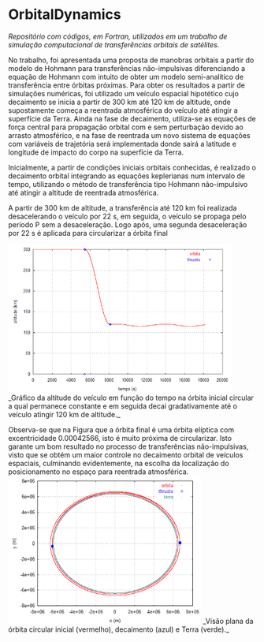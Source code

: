 # OrbitalDynamics


_Repositório com códigos, em Fortran, utilizados em um trabalho de simulação computacional de transferências orbitais de satélites._


No trabalho, foi apresentada uma proposta de manobras orbitais a partir do modelo de Hohmann para transferências não-impulsivas diferenciando a equação de Hohmann com intuito de obter um modelo semi-analítico de transferência entre órbitas próximas. Para obter os resultados a partir de simulações numéricas, foi utilizado um veículo espacial hipotético cujo decaimento se inicia a partir de 300 km até 120 km de altitude, onde supostamente começa a reentrada atmosférica do veículo até atingir a superfície da Terra. Ainda na fase de decaimento, utiliza-se as equações de força central para propagação orbital com e sem perturbação devido ao arrasto atmosférico, e na fase de reentrada um novo sistema de equações com variáveis de trajetória será implementada donde sairá a latitude e longitude de impacto do corpo na superfície da Terra.

Inicialmente, a partir de condições iniciais orbitais conhecidas, é realizado o decaimento orbital integrando as equações keplerianas num intervalo de tempo, utilizando o método de transferência tipo Hohmann não-impulsivo até atingir a altitude de reentrada atmosférica.

A partir de 300 km de altitude, a transferência até 120 km foi realizada desacelerando o veículo por 22 s, em seguida, o veículo se propaga pelo período P sem a desaceleração. Logo após, uma segunda desaceleração por 22 s é aplicada para circularizar a órbita final 


<img src="https://raw.githubusercontent.com/limadlp/OrbitalDynamics/main/orbital01.png" height="300">
_Gráfico da altitude do veículo em função do tempo na órbita inicial circular a qual permanece constante e em seguida decai gradativamente até o veículo atingir 120 km de altitude._

<p></p>
Observa-se que na Figura que a órbita final é uma órbita elíptica com excentricidade 0.00042566, isto é muito próxima de circularizar. Isto garante um bom resultado no processo de transferências não-impulsivas, visto que se obtém um  maior controle no decaimento orbital de veículos espaciais, culminando evidentemente, na escolha da localização do posicionamento no espaço para reentrada atmosférica. 

<img src="https://raw.githubusercontent.com/limadlp/OrbitalDynamics/main/orbital02.png" height="300">
_Visão plana da órbita circular inicial (vermelho), decaimento (azul) e Terra (verde)._
